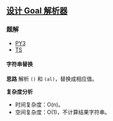 ## [设计 Goal 解析器](https://leetcode.cn/problems/goal-parser-interpretation/)

### 题解
+ [PY3](../../py3/1792/1678.py)
+ [TS](../../ts/1792/1678.ts)

#### 字符串替换
**思路**
解析 `()` 和 `(al)`，替换成相应值。  

**复杂度分析**
+ 时间复杂度：O(n)。
+ 空间复杂度：O(1)，不计算结果字符串。